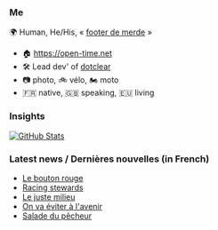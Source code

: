 ### Me

🌍 Human, He/His, « [footer de merde](https://open-time.net/post/2013/07/17/La-veritable-histoire-du-Footer-de-merde-) » 
* 🏠 https://open-time.net 
* 🛠️ Lead dev' of [dotclear](https://git.dotclear.org/dev/dotclear)
* 📷 photo, 🚲 vélo, 🏍️ moto 
* 🇫🇷 native, 🇬🇧 speaking, 🇪🇺 living

### Insights

[![GitHub Stats](https://github-readme-stats-sigma-five.vercel.app/api?username=franck-paul)](https://github.com/franck-paul)

### Latest news / Dernières nouvelles (in French)

<!-- BLOG-POST-LIST:START -->
- [Le bouton rouge](https://open-time.net/post/2025/01/27/Le-bouton-rouge)
- [Racing stewards](https://open-time.net/post/2025/01/26/Racing-stewards)
- [Le juste milieu](https://open-time.net/post/2025/01/25/Le-juste-milieu)
- [On va éviter à l&#39;avenir](https://open-time.net/post/2025/01/24/On-va-eviter-a-l-avenir)
- [Salade du pêcheur](https://open-time.net/post/2025/01/23/Salade-du-pecheur)
<!-- BLOG-POST-LIST:END -->

